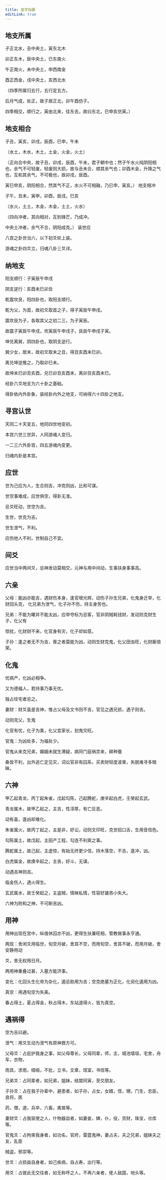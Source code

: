 ```yaml
---
title: 筮学指要
editLink: true
---
```


## 地支所属

子正北水，丑中央土，寅东北木

卯正东木，辰中央土，巳东南火

午正南火，未中央土，申西南金

酉正西金，戌中央土，亥西北水

（四季所属归五行，五行定五方。

后月气成，处正，故子居正北，卯午酉仿子。

四季相交，顺行之，寅由北来，往东去，故曰东北，巳申亥仿寅。）

## 地支相合

子丑，寅亥，卯戌，辰酉，巳申，午未

（水土，木水，木土，土金，火金，火土）

（正向合中央，故子丑，卯戌，辰酉，午未，君子朝中也；然子午水火纯阴阳相也，余气不可轻废，轻废则大损，故与丑未合，顺其余气也；卯酉木金，升降之气也，互和其余气，不可极也，故卯戌，辰酉。

寅巳申亥，阴阳相合，然其气不正，水火不可相融，乃巳申，寅亥。） 地支相冲

子午，丑未，寅申，卯酉，辰戌，巳亥

（水火，土土，木金，木金，土土，火水）

（四向冲者，其向相对，互别锋芒，乃成冲。

中央土冲者，余气不合，阴阳成克。） 装世应

八宫之卦世当六，以下初爻轮上装。

游魂之卦四爻立，归魂八卦三爻详。

## 纳地支

阳支顺行：子寅辰午申戌

阴支逆行：亥酉未巳卯丑

乾震坎艮，阳四卦也，取阳支顺行。

乾为父，为首，故初爻取首之子，得子寅辰午申戌。

震坎艮为子，各取其父之初二三，为子寅辰。

故震子寅辰午申戌，坎寅辰午申戌子，艮辰午申戌子寅。

坤兑离巽，阴四卦也，取阴支逆行。

巽少女，居末，故初爻取末之丑，得丑亥酉未巳卯。

离兑坤逆推之，乃取卯巳未。

故坤未巳卯丑亥酉，兑巳卯丑亥酉未，离卯丑亥酉未巳。

经卦六爻地支为六十卦之基础。

得卦依内外卦象，装经卦内外之地支，可纳得六十四卦之地支。

## 寻宫认世

天同二十天变五，地同四世地变初。

本宫六世三世异，人同游魂人变归。

一二三六外卦宫，四五游魂内变更。

归魂内卦是本宫。

## 应世

世为己应为人，生合则吉，冲克则凶，比和可谋。

世空事难成，应世俱空，得卦无准。

忌爻旺动，世空为吉。

生世，世克为吉。

世生泄气，不利。

应伤他人不利，世制自己不宜。

## 间爻

应世当中两间爻，忌神发动莫相交，元神与用中间动，生事扶身事事高。

## 六亲

父母：能凶亦能吉，遇财伤本身，逢官增光辉，动伤子孙生兄弟，化鬼身迁举，化财回头克， 化兄弟为泄气，化子孙不伤，持主身劳也。

兄弟：不能为曜并不能太凶，应举夺标为忌客，官非阴贼耗钱财，发动则克财生子，化父有

惊扰，化财财不来，化官身有灾，化子却如意。

子孙：逢之者无不为吉，膏之者莫能为凶，动则生财克鬼，化父田虫旺，化财厮倍荣。

## 化鬼

忧病产，化凶必相争。

又为德福人，若持事乃事无忧。

独占坟宅者忌之。

妻财：财爻虽是吉神，惟占父母及文书则不吉，官见之遇兄损，遇子则吉。

动则克父，生鬼

化官有忧，化子为美，化父宜家长，划鬼灾旺。

官鬼：为凶处多，为福处少。

官鬼从来克兄弟，婚姻未就生滞疑，病同门庭祸祟来，耕种蚕

桑皆不利，出外逃亡定见灾，词讼官非有囚系，买卖财轻度波束，失脱难寻多暗昧。

## 六神

甲乙起青龙，丙丁起朱雀，戊起勾陈，己起腾蛇，庚辛起白虎，壬癸起玄武。

青龙属木，故甲乙起之，主吉，性淳厚，有亡叵恶。

动有喜，逢凶却难化。

朱雀属火，故丙丁起之，主是非，好讼，动则文印旺，克世招口舌，生用音信色。

勾陈属土，故戊起，主田产工程，勾连不利索之事。

腾蛇属土，故己起，主虚惊，有始无终更少信，持木落空，不吉，逢冲，凶。

白虎属金，故庚辛起之，主丧，好斗，无谋。

动遇吉神则吉。

临金伤人，遇火得生。

玄武属水，故壬癸起之，主盗贼，情昧私情，性容好雄吝小失大。

六神为附和之神，不可断吉凶。

## 用神

用神出现在宫中，纵值休囚亦不凶，更得生扶兼旺相，管教做事永亨通。

两现：舍闲爻用临世，旬空月破，舍其不空，而用旬空，舍其不破，而用月破，舍安静用动

爻，舍无权用日月。

两用神重叠过甚，入墓方能济事。

变化：化回头生化帝为杂化，遏忌助用为吉；空克绝墓为正化，化臾化遏用为凶。

真空：用遇旬空为失美。

春占得土，夏占得金，秋占得木，东站道得火，皆为真空。

## 遇祸得

空为吉曰避。

泄气：用爻生动为泄气有原神救方可。

父母爻：占庇护我身之事，如父母尊长，父母同辈，师，主，城池墙垣，宅舍，舟车，衣物，

雨具，求雨，绸缎，不批，立书，文章，馆室，书信等。

兄弟爻：占同辈者，如兄弟，姐妹，结盟同寅，至交朋友。

子孙爻：占在我子孙辈中，避患者，如子孙，占女，女婿，侄，甥，门生，忠臣，良将，医

药，僧，道，兵卒，六畜，禽兽等。

妻财爻：占我驱使之人，什物器皿者，如妻妾，婢，仆，役，货财，珠宝，仓库等。

官鬼爻：占拘束我身者，如功名，官府，雷霆鬼神，妻占夫，夫之兄弟，姐妹夫之友，乱臣

贼盗，邪崇等。

世爻：占损益自身者，如己疾病，自占寿，出行等。

用爻：占彼此无交往者，如无称呼之人，不再六亲者，佬人敌国，地头等。
